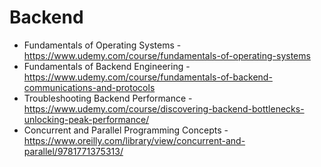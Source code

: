 # Backend

- Fundamentals of Operating Systems - https://www.udemy.com/course/fundamentals-of-operating-systems
- Fundamentals of Backend Engineering - https://www.udemy.com/course/fundamentals-of-backend-communications-and-protocols
- Troubleshooting Backend Performance - https://www.udemy.com/course/discovering-backend-bottlenecks-unlocking-peak-performance/
- Concurrent and Parallel Programming Concepts - https://www.oreilly.com/library/view/concurrent-and-parallel/9781771375313/
